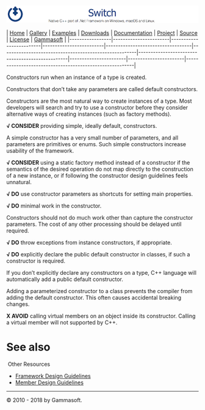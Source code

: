 ![Switch Header](Pictures/SwitchNativeC++port.png)

| [Home](Home.md) | [Gallery](Gallery.md) | [Examples](Examples.md) | [Downloads](Downloads.md) | [Documentation](Documentation.md) | [Project](https://sourceforge.net/projects/switchpro) | [Source](https://github.com/gammasoft71/switch) | [License](License.md) | [Gammasoft](https://gammasoft71.wixsite.com/gammasoft) |
|-----------------|-----------------------|-------------------------|-------------------------|-----------------------------------|-------------------------------------------------------|-------------------------------------------------|-----------------------|-----------------------|---------------------------------------------------------|

Constructors run when an instance of a type is created.

Constructors that don’t take any parameters are called default constructors.

Constructors are the most natural way to create instances of a type. Most developers will search and try to use a constructor before they consider alternative ways of creating instances (such as factory methods).

**√ CONSIDER** providing simple, ideally default, constructors.

A simple constructor has a very small number of parameters, and all parameters are primitives or enums. Such simple constructors increase usability of the framework.

**√ CONSIDER** using a static factory method instead of a constructor if the semantics of the desired operation do not map directly to the construction of a new instance, or if following the constructor design guidelines feels unnatural.

**√ DO** use constructor parameters as shortcuts for setting main properties.

**√ DO** minimal work in the constructor.

Constructors should not do much work other than capture the constructor parameters. The cost of any other processing should be delayed until required.

**√ DO** throw exceptions from instance constructors, if appropriate.

**√ DO** explicitly declare the public default constructor in classes, if such a constructor is required.

If you don’t explicitly declare any constructors on a type, C++ language will automatically add a public default constructor.

Adding a parameterized constructor to a class prevents the compiler from adding the default constructor. This often causes accidental breaking changes.

**X AVOID** calling virtual members on an object inside its constructor. Calling a virtual member will not supported by C++.
​
# See also
​
Other Resources

* [Framework Design Guidelines](FrameworkDesignGuidelines.md)
* [Member Design Guidelines](MemberDesignGuidelines.md)

______________________________________________________________________________________________

© 2010 - 2018 by Gammasoft.

